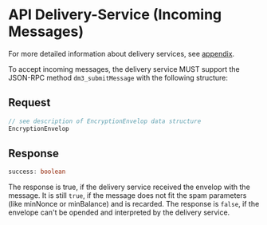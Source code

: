 # API Delivery-Service (Incoming Messages)

For more detailed information about delivery services, see [appendix](mtp-appendix.md#appendix).

To accept incoming messages, the delivery service MUST support the JSON-RPC method `dm3_submitMessage` with the following structure:

## Request

```TypeScript
// see description of EncryptionEnvelop data structure
EncryptionEnvelop
```

## Response

```TypeScript
success: boolean
```

The response is true, if the delivery service received the envelop with the message. It is still ``true``, if the message does not fit the spam parameters (like minNonce or minBalance) and is recarded.
The response is ``false``, if the envelope can't be opended and interpreted by the delivery service.

